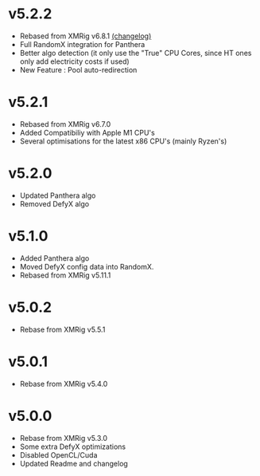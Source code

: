 # v5.2.2
- Rebased from XMRig v6.8.1 [(changelog)](doc/CHANGELOG.md)
- Full RandomX integration for Panthera
- Better algo detection (it only use the "True" CPU Cores, since HT ones only add electricity costs if used) 
- New Feature : Pool auto-redirection

# v5.2.1
- Rebased from XMRig v6.7.0
- Added Compatibiliy with Apple M1 CPU's
- Several optimisations for the latest x86 CPU's (mainly Ryzen's)


# v5.2.0
- Updated Panthera algo
- Removed DefyX algo


# v5.1.0
- Added Panthera algo
- Moved DefyX config data into RandomX.
- Rebased from XMRig v5.11.1

# v5.0.2

- Rebase from XMRig v5.5.1 


# v5.0.1

- Rebase from XMRig v5.4.0


# v5.0.0

- Rebase from XMRig v5.3.0
- Some extra DefyX optimizations
- Disabled OpenCL/Cuda
- Updated Readme and changelog
